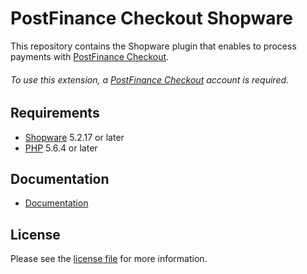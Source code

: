 # PostFinance Checkout Shopware
This repository contains the Shopware plugin that enables to process payments with [PostFinance Checkout](https://www.postfinance.ch/checkout/).

###### To use this extension, a [PostFinance Checkout](https://www.postfinance.ch/checkout/) account is required.

## Requirements

* [Shopware](https://shopware.com/) 5.2.17 or later
* [PHP](http://php.net/) 5.6.4 or later

## Documentation

* [Documentation](https://plugin-documentation.postfinance-checkout.ch/pfpayments/shopware/1.0.60/docs/en/documentation.html)

## License

Please see the [license file](https://github.com/pfpayments/shopware/blob/1.0.60/LICENSE) for more information.